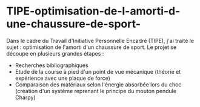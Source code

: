 # TIPE-optimisation-de-l-amorti-d-une-chaussure-de-sport-
Dans le cadre du Travail d'Initiative Personnelle Encadré (TIPE), j'ai traité le sujet : optimisation de l'amorti d'un chaussure de sport. 
Le projet se découpe en plusieurs grandes étapes : 
- Recherches bibliographiques
- Etude de la course à pied d'un point de vue mécanique (théorie et expérience avec une plaque de force)
- Comparaison des matériaux selon l'énergie absorbée lors du choc (création d'un système reprenant le principe du mouton pendule Charpy)
